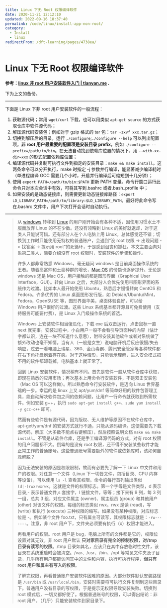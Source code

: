```yaml
---
title: Linux 下无 Root 权限编译软件
date: 2020-11-21 12:12:10
updated: 2022-09-16 18:37:40
permalink: /code/linux/install-app-non-root/
category:
  - Install
  - linux
redirectFrom: /dft-learning/pages/4738ea/
---
```


# Linux 下无 Root 权限编译软件

**参考：[linux 非 root 用户安装软件入门 | tlanyan.me](https://tlanyan.me/work-with-linux-without-root-permission/) .**

下为上文的备份。

---

下面是 Linux 下非 root 用户安装软件的一般流程：

1. 获取源代码；常用 `wget/curl` 下载，也可以用类似 `apt-get source` 的方式获取仓库中软件源代码；
2. 解压源代码安装包；例如对于 gzip 格式的 tar 包：`tar -zxvf xxx.tar.gz`；
3. 切换到解压后的目录，运行 `./configure`;`./configure --help` 可以列出配置项，**非 root 用户最重要的配置项是安装目录 prefix**，例如 `./configure --prefix=/path/to/bin`。在无法自动找到依赖库位置的情况下，用 `--with-xx-dir=xxx` 的形式配置依赖库位置；
4. 编译源代码并复制可执行文件到指定的安装目录：`make && make install`。这两条命令可以分开执行，make 时指定 -j 参数并行编译，能显著减少编译耗时（单进程编译 GCC 需要几个小时，开启并行编译后可缩短到十几分钟）；
5. 使用 `export PATH=/path/to/bin:$PATH` 更新 PATH 变量。命令行窗口运行此命令只对本次会话中有效，可将其写到.bashrc 或者.bash_profile 中；
6. 如果安装的是动态链接库，则需要更新动态链接库路径：`export LD_LIBRARY_PATH=/path/to/library:$LD_LIBRARY_PATH`。最好将此命令写在.bashrc 文件中，用户下次打开会话时自动执行。

---

> 从 [windows](https://tlanyan.me/tag/windows/) 转移到 [Linux](https://tlanyan.me/category/linux/) 的用户刚开始会有各种不适，因使用习惯水土不服而放弃 Linux 的不在少数。还没有领略到 Linux 的美好就退却，对于这类人只能说可惜。还有部分人在个人电脑上用 Linux，总体感觉还不错；切换到工作时只能使用无特权的普通账户，会遇到“没 root 权限 -> 出现问题 -> 找答案 -> 提示用 root”的死循环，于是感到沮丧和抓狂。本文主要面向对象第二类人，简要介绍没有 root 权限时，安装软件的步骤和操作。
>
> 许多人都非常熟悉 Windows，毫无疑问 windows 是目前桌面操作系统的王者。随着高富帅和土豪种群的增长，[Mac OS](https://tlanyan.me/tag/macos/) 的份额也逐步提升。无论是 windows 还是 Mac OS，用户接触的都是图形界面（Graphical User Interface，GUI）。转向 Linux 之后，大部分人会优先使用带图形界面的系统作为过渡。比如本人最开始使用 Ubuntu，熟悉后才慢慢转向 CentOS 和 Fedora。许多优秀的 Linux 桌面图形发行版，如 Debian/Ubuntu/Mint，Fedora，OpenSUSE 等，图形界面华美，桌面体验良好，可以给 Windows 用户很好的过渡。这些 Linux 系统基本都开源且可免费使用（支持服务可能要付费），是 Linux 入门级操作系统的首选。
>
> Windows 上安装软件相当傻瓜化，下载 exe 后双击运行，点击鼠标一直 next 就完事。安装过程中，小白用户一般不会看引导页面种的内容（估计字都认识，连在一块不知道什么意思），附带安装其他软件或者对系统做了额外改动也毫不知情。当有人（一般是女生）说电脑开机后反应很慢/失去响应，过去一看电脑上瑞星、360、金山毒霸、腾讯安全管家等各种软件都在右下角托盘刷着存在感。对于这种情形，只能表示理解，进入安全模式把不用的软件都卸载掉，电脑基本上就正常了。
>
> 回到 Linux 安装软件，情况稍有不同。首先是软件一般从软件仓库中获取，即现在熟悉的应用市场；再次基本上用命令行安装软件，不是双击安装包（Mac OS 可以这样做）。所以熟悉命令行安装软件，是迈向 Linux 世界基础的一步。幸运的是 linux 上又 apt/yum/dnf 等简单好用的软件包管理工具，能自动解决软件包之间的依赖问题，让用户一行命令就获取到所需软件。例如安装 g++，执行 `sudo apt-get install g++`、`sudo yum install -y gcc-c++` 即可。
>
> 然而有些软件是有源代码，因为版权、无人维护等原因不在软件仓库中，apt-get/yum/dnf 的安装方式就行不通，只能从源码编译。这便需要先下载源代码，解压（大多数不能点右键解压），然后按照说明文档 `make && make install`。不管是从软件仓库，还是手工编译源代码的方式，对有 root 权限的用户问题都不大。倒霉的是没有 root 权限，还不得不安装某些软件才能正常工作的普通账号。这些普通账号需要额外的软件或依赖库时，该如何自救解脱？
>
> 因为无法安装的原因是权限限制，故而有必要先了解一下 Linux 中文件和用户的权限。对任意一个文件（Linux 下一切皆文件，包括目录、CPU 内存等设备），可以使用 `ls -l` 查看其权限。命令的每行首列输出类似 `(d|-)rwxrwxrwx`，这就是文件的权限标志。第一个字母是文件类型，d 表示目录,- 表示普通文件,s 套接字，l 链接文件，等等；接下来有 9 列，每 3 列一组，总共 3 组，对应文件属主 (owner)、属主组员 (group) 和其他用户 (other) 对该文件的权限。每组的标志类似 rwx。rwx 是读 (read)，写 (write) 和执行 (execute) 三种权限的缩写。如果没有某种权限，对应标志位是 -。例如某个文件 foo.txt，只有属主可读写，其权限标志就是：`-rw-------`。注意，非 root 用户下，文件夹必须要有执行（x）权限才能进入。
>
> 再看用户的权限。root 用户是 bug，电脑上所有的文件都是它的，权限位设置对其无效。非 root 用户默认 **只对家目录有完全的控制权限，对/tmp 目录有读写的权限**。/tmp 目录如其名，应该只在其中存放临时性文件，该目录在系统重启时会被清空。/var、/usr、/bin、/opt 等常见文件夹及子目录，几乎所有用户都能访问其中的文件和内容，执行可执行程序，**但只有 root 用户和属主有写入的权限**。
>
> 了解完权限，再看普通账户安装软件困难的原因。大部分软件默认安装路径是 `/usr/bin` 或 `/usr/local/bin`，安装时需要将可执行文件复制到这些目录下。普通用户没有目录的写权限，于是提示无权限导致安装失败。切换到 root 模式后，一切又都好使了。根据普通账号的权限，可以得出结论：非 root 用户，（几乎）只能安装软件到家目录下。
